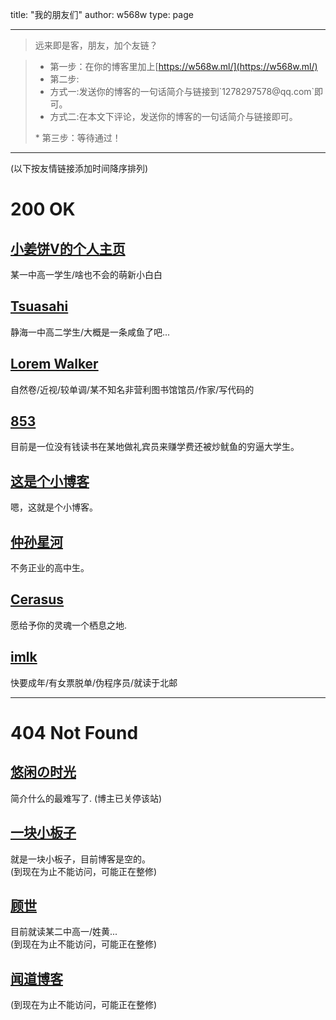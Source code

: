 title: "我的朋友们"
author: w568w
type: page

---
> 远来即是客，朋友，加个友链？  
  
> *  第一步：在你的博客里加上[https://w568w.ml/](https://w568w.ml/)  
> *  第二步:<ul>
> <li>方式一:发送你的博客的一句话简介与链接到`1278297578@qq.com`即可。  </li>
> <li>方式二:在本文下评论，发送你的博客的一句话简介与链接即可。 </li>
> </ul>
> *   第三步：等待通过！

---
  
(以下按友情链接添加时间降序排列)  


# 200 OK
## [小姜饼V的个人主页](https://dogou.ga/)
某一中高一学生/啥也不会的萌新小白白
## [Tsuasahi](https://blog.tsuasahi.com/)  
静海一中高二学生/大概是一条咸鱼了吧...  
## [Lorem Walker](https://loremwalker.github.io/)   
自然卷/近视/较单调/某不知名非营利图书馆馆员/作家/写代码的
## [853](http://blog.853lab.com/)   
目前是一位没有钱读书在某地做礼宾员来赚学费还被炒鱿鱼的穷逼大学生。
## [这是个小博客](http://fols.top/)  
嗯，这就是个小博客。
## [仲孙星河](https://www.zsxh.me/)  
不务正业的高中生。
## [Cerasus](http://cerasus.ml/)  
愿给予你的灵魂一个栖息之地.
## [imlk](https://imlk.ink/)  
快要成年/有女票脱单/伪程序员/就读于北邮

---
# 404 Not Found
## [悠闲の时光](https://blog.yaerin.com/)  
简介什么的最难写了.
(博主已关停该站)
## [一块小板子](https://oboard.github.io/index.html)  
就是一块小板子，目前博客是空的。  
(到现在为止不能访问，可能正在整修)
## [顾世](http://butlife.cn/)  
目前就读某二中高一/姓黄...    
(到现在为止不能访问，可能正在整修)
## [闻道博客](http://wendao123.cn/)  
(到现在为止不能访问，可能正在整修)
